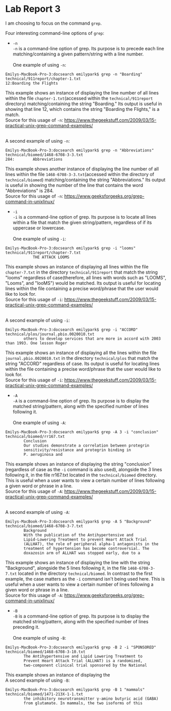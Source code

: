 # Lab Report 3

I am choosing to focus on the command `grep`.

Four interesting command-line options of `grep`:

* `-n`
<br>`-n` is a command-line option of grep. Its purpose is to precede each line matching/containing a given pattern/string with a line number.</br>
<br>One example of using `-n`:</br>
```
Emilys-MacBook-Pro-3:docsearch emilypark$ grep -n "Boarding" technical/911report/chapter-1.txt
12:Boarding the Flights
```

This example shows an instance of displaying the line number of all lines within the file `chapter-1.txt`(accessed within the `technical/911report` directory) matching/containing the string "Boarding." Its output is useful in showing that line 12, which contains the string "Boarding the Flights," is a match.
<br>Source for this usage of `-n`: https://www.thegeekstuff.com/2009/03/15-practical-unix-grep-command-examples/</br>

<br>A second example of using `-n`:</br>
```
Emilys-MacBook-Pro-3:docsearch emilypark$ grep -n "Abbreviations" technical/biomed/1468-6708-3-3.txt
284:        Abbreviations
```
This example shows another instance of displaying the line number of all lines within the file `1468-6708-3-3.txt`(accessed within the directory of `technical/biomed`) matching/containing the string "Abbreviations." Its output is useful in showing the number of the line that contains the word "Abbreviations" is 284.
<br>Source for this usage of `-n`: https://www.geeksforgeeks.org/grep-command-in-unixlinux/</br>

* `-i`
<br>`-i` is a command-line option of grep. Its purpose is to locate all lines within a file that match the given string/pattern, regardless of if its uppercase or lowercase.</br>
<br>One example of using `-i`:</br>
```
Emilys-MacBook-Pro-3:docsearch emilypark$ grep -i "looms" technical/911report/chapter-7.txt
            THE ATTACK LOOMS
```
This example shows an instance of displaying all lines within the file `chapter-7.txt` in the directory `technical/911report` that match
the string "looms" regardless of case(therefore, all lines with words such as "LOOMS", "Looms", and "looMS") would be matched. Its output is useful for locating lines within the file containing a precise word/phrase that the user would like to look for.
<br>Source for this usage of `-i`: https://www.thegeekstuff.com/2009/03/15-practical-unix-grep-command-examples/</br>

<br>A second example of using `-i`:</br>
```
Emilys-MacBook-Pro-3:docsearch emilypark$ grep -i "ACCORD" technical/plos/journal.pbio.0020010.txt
        others to develop services that are more in accord with 2003 than 1993. One lesson Roger
```
This example shows an instance of displaying all the lines within the file `journal.pbio.0020010.txt` in the directory `technical/plos` that match the string "ACCORD" regardless of case. Its output is useful for locating lines within the file containing a precise word/phrase that the user would like to look for.
<br>Source for this usage of `-i`: https://www.thegeekstuff.com/2009/03/15-practical-unix-grep-command-examples/</br>

* `-A`
<br>`-A` is a command-line option of grep. Its purpose is to display the matched string/pattern, along with the specified number of lines following it.</br>
<br>One example of using `-A`:</br>
```
Emilys-MacBook-Pro-3:docsearch emilypark$ grep -A 3 -i "conclusion" technical/biomed/rr167.txt
        Conclusion
        Our studies demonstrate a correlation between protegrin
        sensitivity/resistance and protegrin binding in 
        P. aeruginosa and 
```
This example shows an instance of displaying the string "conclusion"(regardless of case as the `-i` command is also used), alongside the 3 lines following it, in the file rr167.txt located in the `technical/biomed` directory. This is useful when a user wants to view a certain number of lines following a given word or phrase in a line.
<br>Source for this usage of `-A`: https://www.thegeekstuff.com/2009/03/15-practical-unix-grep-command-examples/</br>

<br>A second example of using `-A`:</br>
```
Emilys-MacBook-Pro-3:docsearch emilypark$ grep -A 5 "Background" technical/biomed/1468-6708-3-7.txt
        Background
        With the publication of the Antihypertensive and
        Lipid-Lowering Treatment to prevent Heart Attack Trial
        (ALLHAT), the role of peripheral alpha-1 antagonists in the
        treatment of hypertension has become controversial. The
        doxazosin arm of ALLHAT was stopped early, due to a
```
This example shows an instance of displaying the line with the string "Background", alongside the 5 lines following it, in the file `1468-6708-3-7.txt` located in the directory `technical/biomed`. In contrast to the first example, the case matters as the `-i` command isn't being used here. This is useful when a user wants to view a certain number of lines following a given word or phrase in a line.
<br>Source for this usage of `-A`: https://www.geeksforgeeks.org/grep-command-in-unixlinux/

* `-B`
<br>`-B` is a command-line option of grep. Its purpose is to display the matched string/pattern, along with the specified number of lines preceding it.</br>
<br>One example of using `-B`:</br>
```
Emilys-MacBook-Pro-3:docsearch emilypark$ grep -B 2 -i "SPONSORED" technical/biomed/1468-6708-3-10.txt
        The Antihypertensive and Lipid Lowering Treatment to
        Prevent Heart Attack Trial (ALLHAT) is a randomized,
        two-component clinical trial sponsored by the National
```
This example shows an instance of displaying the 
<br>A second example of using `-B`:</br>
```
Emilys-MacBook-Pro-3:docsearch emilypark$ grep -B 1 "mammals" technical/biomed/1471-213X-1-1.txt
        the inhibitory neurotransmitter γ-amino butyric acid (GABA)
        from glutamate. In mammals, the two isoforms of this
```
